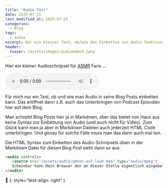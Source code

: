 ```yaml
---
title: "Audio Test"
date: 2025-07-25
last_modified_at: 2025-07-25
categories:
  - Blog
tags:
  - audio
excerpt: Nur ein kleiner Test, ob/wie das Einbetten von Audio funktioniert.
header:
  teaser: /assets/images/audioembed.jpeg
---
```


Hier ein kleiner Audioschnipsel für [ASMR][asmr-wikipedia] Fans ...

<audio controls>
   <source src="/assets/audio/gehen-auf-laub.m4a" type="audio/mpeg">
   Scheinbar kann Dein Browser den an dieser Stelle eigentlich eingebetteten Audio Player nicht rendern. :-( 
</audio>

Für mich nur ein Test, ob und wie man Audio in seine Blog Posts einbetten kann. Das eröffnet dann z.B. auch das Unterbringen von Podcast Episoden hier auf dem Blog.

Man schreibt Blog Posts hier ja in Markdown, aber das bietet von Haus aus keine Syntax zur Einbettung von Audio (und auch nicht für Video). Zum Glück kann man ja aber in Markdown Dateien auch jederzeit HTML Code unterbringen. Und genau für solche Fälle muss man das dann auch mal tun.

Die HTML Syntax zum Einbetten des Audio-Schnipsels oben in der Markdown Datei für diesen Blog Post sieht dann so aus:

```HTML
<audio controls>
   <source src="/assets/audio/gehen-auf-laub.m4a" type="audio/mpeg">
   Scheinbar kann Dein Browser den an dieser Stelle eigentlich eingebetteten Audio Player nicht rendern. :-( 
</audio>
```



🔲
{: style="text-align: right" }

[asmr-wikipedia]: https://de.wikipedia.org/wiki/Autonomous_Sensory_Meridian_Response